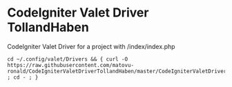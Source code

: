 # CodeIgniter Valet Driver TollandHaben
CodeIgniter Valet Driver for a project with /index/index.php

```
cd ~/.config/valet/Drivers && { curl -O https://raw.githubusercontent.com/matovu-ronald/CodeIgniterValetDriverTollandHaben/master/CodeIgniterValetDriverTollandHaben.php ; cd - ; }
```

